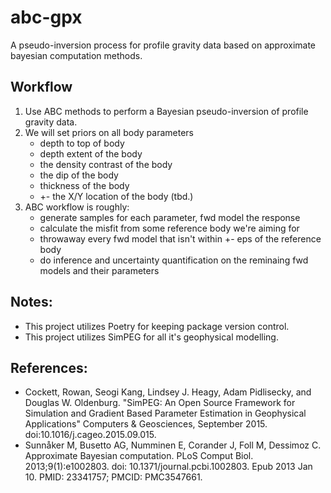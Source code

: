 # abc-gpx
A pseudo-inversion process for profile gravity data based on approximate bayesian computation methods.


## Workflow
1. Use ABC methods to perform a Bayesian pseudo-inversion of profile gravity data.
2. We will set priors on all body parameters
    - depth to top of body
    - depth extent of the body
    - the density contrast of the body
    - the dip of the body
    - thickness of the body
    - +- the X/Y location of the body (tbd.)
3. ABC workflow is roughly: 
    - generate samples for each parameter, fwd model the response
    - calculate the misfit from some reference body we're aiming for
    - throwaway every fwd model that isn't within +- eps of the reference body
    - do inference and uncertainty quantification on the reminaing fwd models and their parameters


## Notes:
- This project utilizes Poetry for keeping package version control.
- This project utilizes SimPEG for all it's geophysical modelling.


## References:
- Cockett, Rowan, Seogi Kang, Lindsey J. Heagy, Adam Pidlisecky, and Douglas W. Oldenburg. "SimPEG: An Open Source Framework for Simulation and Gradient Based Parameter Estimation in Geophysical Applications" Computers & Geosciences, September 2015. doi:10.1016/j.cageo.2015.09.015.
- Sunnåker M, Busetto AG, Numminen E, Corander J, Foll M, Dessimoz C. Approximate Bayesian computation. PLoS Comput Biol. 2013;9(1):e1002803. doi: 10.1371/journal.pcbi.1002803. Epub 2013 Jan 10. PMID: 23341757; PMCID: PMC3547661.